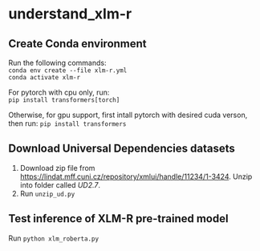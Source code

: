 # understand_xlm-r

## Create Conda environment

Run the following commands:  
`conda env create --file xlm-r.yml`  
`conda activate xlm-r`

For pytorch with cpu only, run:  
`pip install transformers[torch]`

Otherwise, for gpu support, first intall pytorch with desired cuda verson, then run:
`pip install transformers`


## Download Universal Dependencies datasets

1. Download zip file from https://lindat.mff.cuni.cz/repository/xmlui/handle/11234/1-3424. Unzip into folder called *UD2.7*.
2. Run `unzip_ud.py`

## Test inference of XLM-R pre-trained model

Run `python xlm_roberta.py`

